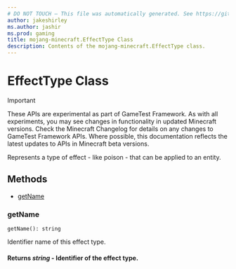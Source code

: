 ```yaml
---
# DO NOT TOUCH — This file was automatically generated. See https://github.com/Mojang/MinecraftScriptingApiDocsGenerator to modify descriptions, examples, etc.
author: jakeshirley
ms.author: jashir
ms.prod: gaming
title: mojang-minecraft.EffectType Class
description: Contents of the mojang-minecraft.EffectType class.
---
```

# EffectType Class
>[!IMPORTANT]
>These APIs are experimental as part of GameTest Framework. As with all experiments, you may see changes in functionality in updated Minecraft versions. Check the Minecraft Changelog for details on any changes to GameTest Framework APIs. Where possible, this documentation reflects the latest updates to APIs in Minecraft beta versions.

Represents a type of effect - like poison - that can be applied to an entity.

## Methods
- [getName](#getname)
  
### **getName**
`
getName(): string
`

Identifier name of this effect type.

#### **Returns** *string* - Identifier of the effect type.


